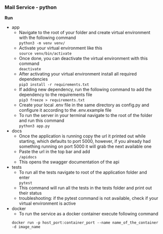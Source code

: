 ### Mail Service - python

**Run**
  - app
    - Navigate to the root of your folder and create virtual environment with the following command \
    ``python3 -m venv venv/``
    - Activate your virtual environment like this \
    ``source venv/bin/activate``
    - Once done, you can deactivate the virtual environment with this command \
    ``deactivate``
    - After activating your virtual environment install all required dependencies \
    ``pip3 install -r requirements.txt``
    - If adding new dependency, run the following command to add the dependency to the requirements file \
    ``pip3 freeze > requirements.txt``
    - Create your local .env file in the same directory as config.py and configure it according to the .env.example file
    - To run the server in your terminal navigate to the root of the folder and run this command \
    ``python3 app.py``
  - docs
    - Once the application is running copy the url it printed out while starting, which defaults to port 5000, 
    however, if you already had something running on port 5000 it will grab the next available one
    - Paste the url in the top bar and add \
    ``/apidocs``
    - This opens the swagger documentation of the api
  - tests
    - To run all the tests navigate to root of the application folder and enter \
    ``pytest``
    - This command will run all the tests in the tests folder and print out their status
    - troubleshooting: if the pytest command is not available, check if your virtual environment is active
  - docker
    - To run the service as a docker container execute following command
    ```commandline
    docker run -p host_port:container_port --name name_of_the_container -d image_name
    ```